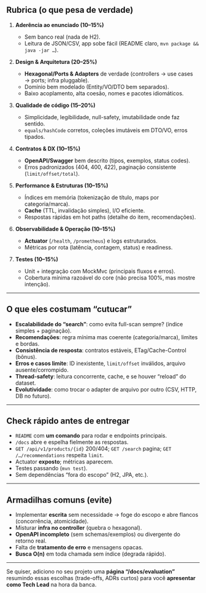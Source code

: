 ## Rubrica (o que pesa de verdade)

1. **Aderência ao enunciado (10–15%)**

   * Sem banco real (nada de H2).
   * Leitura de JSON/CSV, app sobe fácil (README claro, `mvn package && java -jar …`).

2. **Design & Arquitetura (20–25%)**

   * **Hexagonal/Ports & Adapters** de verdade (controllers → use cases → ports; infra pluggable).
   * Domínio bem modelado (Entity/VO/DTO bem separados).
   * Baixo acoplamento, alta coesão, nomes e pacotes idiomáticos.

3. **Qualidade de código (15–20%)**

   * Simplicidade, legibilidade, null-safety, imutabilidade onde faz sentido.
   * `equals/hashCode` corretos, coleções imutáveis em DTO/VO, erros tipados.

4. **Contratos & DX (10–15%)**

   * **OpenAPI/Swagger** bem descrito (tipos, exemplos, status codes).
   * Erros padronizados (404, 400, 422), paginação consistente (`limit/offset/total`).

5. **Performance & Estruturas (10–15%)**

   * Índices em memória (tokenização de título, maps por categoria/marca).
   * **Cache** (TTL, invalidação simples), I/O eficiente.
   * Respostas rápidas em hot paths (detalhe do item, recomendações).

6. **Observabilidade & Operação (10–15%)**

   * **Actuator** (`/health`, `/prometheus`) e logs estruturados.
   * Métricas por rota (latência, contagem, status) e readiness.

7. **Testes (10–15%)**

   * Unit + integração com MockMvc (principais fluxos e erros).
   * Cobertura mínima razoável do core (não precisa 100%, mas mostre intenção).

---

## O que eles costumam “cutucar”

* **Escalabilidade do “search”**: como evita full-scan sempre? (índice simples + paginação).
* **Recomendações**: regra mínima mas coerente (categoria/marca), limites e bordas.
* **Consistência de resposta**: contratos estáveis, ETag/Cache-Control (bônus).
* **Erros e casos limite**: ID inexistente, `limit/offset` inválidos, arquivo ausente/corrompido.
* **Thread-safety**: leitura concorrente, cache, e se houver “reload” do dataset.
* **Evolutividade**: como trocar o adapter de arquivo por outro (CSV, HTTP, DB no futuro).

---

## Check rápido antes de entregar

* `README` com **um comando** para rodar e endpoints principais.
* `/docs` abre e espelha fielmente as respostas.
* `GET /api/v1/products/{id}` 200/404; `GET /search` pagina; `GET /…/recommendations` respeita `limit`.
* Actuator **exposto**; métricas aparecem.
* Testes passando (`mvn test`).
* Sem dependências “fora do escopo” (H2, JPA, etc.).

---

## Armadilhas comuns (evite)

* Implementar **escrita** sem necessidade → foge do escopo e abre flancos (concorrência, atomicidade).
* Misturar **infra no controller** (quebra o hexagonal).
* **OpenAPI incompleto** (sem schemas/exemplos) ou divergente do retorno real.
* Falta de **tratamento de erro** e mensagens opacas.
* **Busca O(n)** em toda chamada sem índice (degrada rápido).

---

Se quiser, adiciono no seu projeto uma **página “/docs/evaluation”** resumindo essas escolhas (trade-offs, ADRs curtos) para você **apresentar como Tech Lead** na hora da banca.
